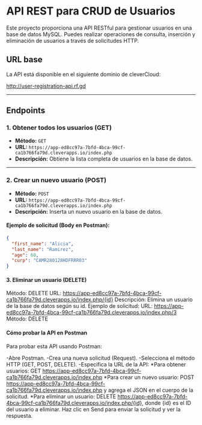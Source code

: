 # API REST para CRUD de Usuarios

Este proyecto proporciona una API RESTful para gestionar usuarios en una base de datos MySQL. Puedes realizar operaciones de consulta, inserción y eliminación de usuarios a través de solicitudes HTTP.

## URL base

La API está disponible en el siguiente dominio de cleverCloud:

http://user-registration-api.rf.gd


---

## Endpoints

### 1. Obtener todos los usuarios (GET)
- **Método:** `GET`
- **URL:** `https://app-ed8cc97a-7bfd-4bca-99cf-ca1b766fa79d.cleverapps.io/index.php`
- **Descripción:** Obtiene la lista completa de usuarios en la base de datos.

---

### 2. Crear un nuevo usuario (POST)
- **Método:** `POST`
- **URL:** `https://app-ed8cc97a-7bfd-4bca-99cf-ca1b766fa79d.cleverapps.io/index.php`
- **Descripción:** Inserta un nuevo usuario en la base de datos.

#### Ejemplo de solicitud (Body en Postman):
```json
{
  "first_name": "Alicia",
  "last_name": "Ramirez",
  "age": 68,
  "curp": "CAMR280128HDFRRR03"
}

```

####  3. Eliminar un usuario (DELETE)
Método: DELETE
URL: https://app-ed8cc97a-7bfd-4bca-99cf-ca1b766fa79d.cleverapps.io/index.php/{id}
Descripción: Elimina un usuario de la base de datos según su id.
Ejemplo de solicitud:
URL: https://app-ed8cc97a-7bfd-4bca-99cf-ca1b766fa79d.cleverapps.io/index.php/3
Método: DELETE


####  Cómo probar la API en Postman
Para probar esta API usando Postman:

-Abre Postman.
-Crea una nueva solicitud (Request).
-Selecciona el método HTTP (GET, POST, DELETE).
-Especifica la URL de la API:
*Para obtener usuarios: GET https://app-ed8cc97a-7bfd-4bca-99cf-ca1b766fa79d.cleverapps.io/index.php
*Para crear un nuevo usuario: POST https://app-ed8cc97a-7bfd-4bca-99cf-ca1b766fa79d.cleverapps.io/index.php y agrega el JSON en el cuerpo de la solicitud.
*Para eliminar un usuario: DELETE https://app-ed8cc97a-7bfd-4bca-99cf-ca1b766fa79d.cleverapps.io/index.php/{id}, donde {id} es el ID del usuario a eliminar.
Haz clic en Send para enviar la solicitud y ver la respuesta.
